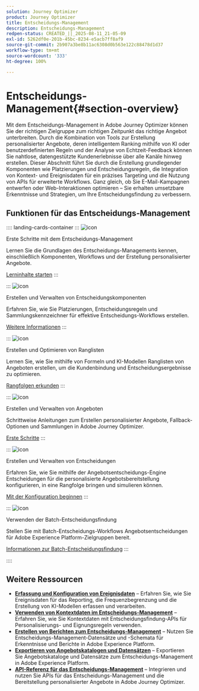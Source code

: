```yaml
---
solution: Journey Optimizer
product: Journey Optimizer
title: Entscheidungs-Management
description: Entscheidungs-Management
redpen-status: CREATED_||_2025-08-11_21-05-09
exl-id: 5262df0e-201b-45bc-8234-e5acb7ff8af9
source-git-commit: 2b907a3be8b11ac6308d0b563e122c88478d1d37
workflow-type: tm+mt
source-wordcount: '333'
ht-degree: 100%

---
```


# Entscheidungs-Management{#section-overview}

Mit dem Entscheidungs-Management in Adobe Journey Optimizer können Sie der richtigen Zielgruppe zum richtigen Zeitpunkt das richtige Angebot unterbreiten. Durch die Kombination von Tools zur Erstellung personalisierter Angebote, deren intelligentem Ranking mithilfe von KI oder benutzerdefinierten Regeln und der Analyse von Echtzeit-Feedback können Sie nahtlose, datengestützte Kundenerlebnisse über alle Kanäle hinweg erstellen. Dieser Abschnitt führt Sie durch die Erstellung grundlegender Komponenten wie Platzierungen und Entscheidungsregeln, die Integration von Kontext- und Ereignisdaten für ein präzises Targeting und die Nutzung von APIs für erweiterte Workflows. Ganz gleich, ob Sie E-Mail-Kampagnen entwerfen oder Web-Interaktionen optimieren – Sie erhalten umsetzbare Erkenntnisse und Strategien, um Ihre Entscheidungsfindung zu verbessern.

## Funktionen für das Entscheidungs-Management

:::: landing-cards-container
:::
![icon](https://cdn.experienceleague.adobe.com/icons/circle-play.svg)

Erste Schritte mit dem Entscheidungs-Management

Lernen Sie die Grundlagen des Entscheidungs-Managements kennen, einschließlich Komponenten, Workflows und der Erstellung personalisierter Angebote.

[Lerninhalte starten](get-started-decision-landing-page.md)
:::

:::
![icon](https://cdn.experienceleague.adobe.com/icons/puzzle-piece.svg)

Erstellen und Verwalten von Entscheidungskomponenten

Erfahren Sie, wie Sie Platzierungen, Entscheidungsregeln und Sammlungskennzeichner für effektive Entscheidungs-Workflows erstellen.

[Weitere Informationen](create-components-landing-page.md)
:::

:::
![icon](https://cdn.experienceleague.adobe.com/icons/bullseye.svg)

Erstellen und Optimieren von Ranglisten

Lernen Sie, wie Sie mithilfe von Formeln und KI-Modellen Ranglisten von Angeboten erstellen, um die Kundenbindung und Entscheidungsergebnisse zu optimieren.

[Rangfolgen erkunden](rankings-landing-page.md)
:::

:::
![icon](https://cdn.experienceleague.adobe.com/icons/list-check.svg)

Erstellen und Verwalten von Angeboten

Schrittweise Anleitungen zum Erstellen personalisierter Angebote, Fallback-Optionen und Sammlungen in Adobe Journey Optimizer.

[Erste Schritte](managing-offers-in-the-offer-library-landing-page.md)
:::

:::
![icon](https://cdn.experienceleague.adobe.com/icons/gear.svg)

Erstellen und Verwalten von Entscheidungen

Erfahren Sie, wie Sie mithilfe der Angebotsentscheidungs-Engine Entscheidungen für die personalisierte Angebotsbereitstellung konfigurieren, in eine Rangfolge bringen und simulieren können.

[Mit der Konfiguration beginnen](create-manage-activities-landing-page.md)
:::

:::
![icon](https://cdn.experienceleague.adobe.com/icons/screwdriver-wrench.svg)

Verwenden der Batch-Entscheidungsfindung

Stellen Sie mit Batch-Entscheidungs-Workflows Angebotsentscheidungen für Adobe Experience Platform-Zielgruppen bereit.

[Informationen zur Batch-Entscheidungsfindung](../using/offers/batch-delivery.md)
:::

::::


## Weitere Ressourcen

- **[Erfassung und Konfiguration von Ereignisdaten](collect-event-data-landing-page.md)** – Erfahren Sie, wie Sie Ereignisdaten für das Reporting, die Frequenzbegrenzung und die Erstellung von KI-Modellen erfassen und verarbeiten.
- **[Verwenden von Kontextdaten im Entscheidungs-Management](context-data-landing-page.md)** – Erfahren Sie, wie Sie Kontextdaten mit Entscheidungsfindung-APIs für Personalisierungs- und Eignungsregeln verwenden.
- **[Erstellen von Berichten zum Entscheidungs-Management](create-reports-landing-page.md)** – Nutzen Sie Entscheidungs-Management-Datensätze und -Schemata für Erkenntnisse und Berichte in Adobe Experience Platform.
- **[Exportieren von Angebotskatalogen und Datensätzen](export-catalog-landing-page.md)** – Exportieren Sie Angebotskataloge und Datensätze zum Entscheidungs-Management in Adobe Experience Platform.
- **[API-Referenz für das Entscheidungs-Management](api-reference-landing-page.md)** – Integrieren und nutzen Sie APIs für das Entscheidungs-Management und die Bereitstellung personalisierter Angebote in Adobe Journey Optimizer.
